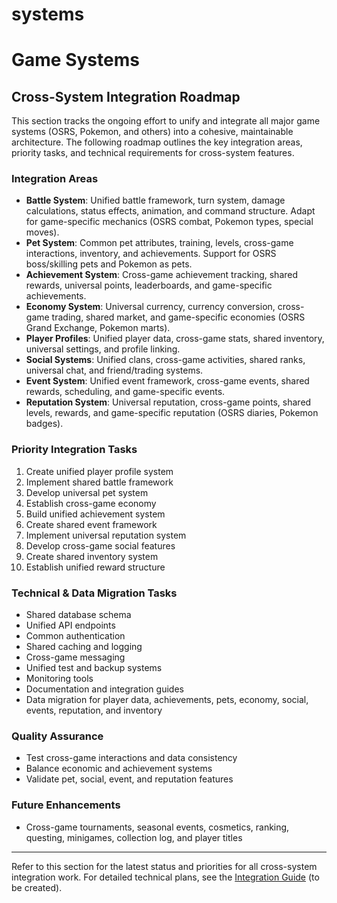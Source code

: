 # systems

# Game Systems

## Cross-System Integration Roadmap

This section tracks the ongoing effort to unify and integrate all major game systems (OSRS, Pokemon, and others) into a cohesive, maintainable architecture. The following roadmap outlines the key integration areas, priority tasks, and technical requirements for cross-system features.

### Integration Areas
- **Battle System**: Unified battle framework, turn system, damage calculations, status effects, animation, and command structure. Adapt for game-specific mechanics (OSRS combat, Pokemon types, special moves).
- **Pet System**: Common pet attributes, training, levels, cross-game interactions, inventory, and achievements. Support for OSRS boss/skilling pets and Pokemon as pets.
- **Achievement System**: Cross-game achievement tracking, shared rewards, universal points, leaderboards, and game-specific achievements.
- **Economy System**: Universal currency, currency conversion, cross-game trading, shared market, and game-specific economies (OSRS Grand Exchange, Pokemon marts).
- **Player Profiles**: Unified player data, cross-game stats, shared inventory, universal settings, and profile linking.
- **Social Systems**: Unified clans, cross-game activities, shared ranks, universal chat, and friend/trading systems.
- **Event System**: Unified event framework, cross-game events, shared rewards, scheduling, and game-specific events.
- **Reputation System**: Universal reputation, cross-game points, shared levels, rewards, and game-specific reputation (OSRS diaries, Pokemon badges).

### Priority Integration Tasks
1. Create unified player profile system
2. Implement shared battle framework
3. Develop universal pet system
4. Establish cross-game economy
5. Build unified achievement system
6. Create shared event framework
7. Implement universal reputation system
8. Develop cross-game social features
9. Create shared inventory system
10. Establish unified reward structure

### Technical & Data Migration Tasks
- Shared database schema
- Unified API endpoints
- Common authentication
- Shared caching and logging
- Cross-game messaging
- Unified test and backup systems
- Monitoring tools
- Documentation and integration guides
- Data migration for player data, achievements, pets, economy, social, events, reputation, and inventory

### Quality Assurance
- Test cross-game interactions and data consistency
- Balance economic and achievement systems
- Validate pet, social, event, and reputation features

### Future Enhancements
- Cross-game tournaments, seasonal events, cosmetics, ranking, questing, minigames, collection log, and player titles

---

Refer to this section for the latest status and priorities for all cross-system integration work. For detailed technical plans, see the [Integration Guide](integration_guide.md) (to be created).

